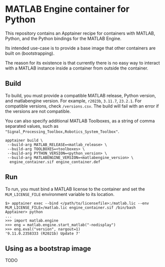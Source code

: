# MATLAB Engine container for Python

This repository contains an Apptainer recipe for containers with MATLAB, Python, and the Python bindings for the MATLAB Engine.

Its intended use-case is to provide a base image that other containers are built on (bootstrapping).

The reason for its existence is that currently there is no easy way to interact with a MATLAB instance inside a container from outside the container.

## Build

To build, you must provide a compatible MATLAB release, Python version, and matlabengine version.
For example, `r2023b`, `3.11.7`, `23.2.1`.
For compatible versions, check `/versions.csv`.
The build will fail with an error if the versions are not compatible.

You can also specify additional MATLAB Toolboxes, as a string of comma separated values, such as `"Signal_Processing_Toolbox,Robotics_System_Toolbox"`.

```
apptainer build \
 --build-arg MATLAB_RELEASE=<matlab_release> \
 --build-arg TOOLBOXES=<toolboxes> \
 --build-arg PYTHON_VERSION=<python_version> \
 --build-arg MATLABENGINE_VERSION=<matlabengine_version> \
  engine_container.sif engine_container.def 
```

## Run

To run, you must bind a MATLAB license to the container and set the `MLM_LICENSE_FILE` environment variable to its location.

```
$> apptainer exec --bind </path/to/licensefile>:/matlab.lic --env MLM_LICENSE_FILE=/matlab.lic engine_container.sif /bin/bash
Apptainer> python
...
>>> import matlab.engine
>>> eng = matlab.engine.start_matlab("-nodisplay")
>>> eng.eval("version", nargout=1)
'9.11.0.2358333 (R2021b) Update 7'
```

## Using as a bootstrap image
TODO